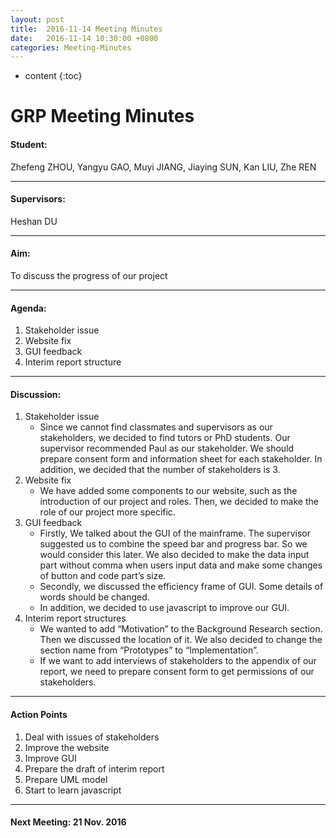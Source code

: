 ```yaml
---
layout: post
title:  2016-11-14 Meeting Minutes
date:   2016-11-14 10:30:00 +0800
categories: Meeting-Minutes
---
```


* content
{:toc}


# GRP Meeting Minutes


#### Student: 

Zhefeng ZHOU, Yangyu GAO, Muyi JIANG, Jiaying SUN, Kan LIU, Zhe REN

---

#### Supervisors: 

Heshan DU

---

#### Aim: 

To discuss the progress of our project

---

#### Agenda: 

1. Stakeholder issue
2. Website fix
3. GUI feedback
4. Interim report structure

---

#### Discussion:

1. Stakeholder issue
	* Since we cannot find classmates and supervisors as our stakeholders, we decided to find tutors or PhD students. Our supervisor recommended Paul as our stakeholder. We should prepare consent form and information sheet for each stakeholder. In addition, we decided that the number of stakeholders is 3.
2. Website fix
	* We have added some components to our website, such as the introduction of our project and roles. Then, we decided to make the role of our project more specific.
3. GUI feedback
	* Firstly, We talked about the GUI of the mainframe. The supervisor suggested us to combine the speed bar and progress bar. So we would consider this later. We also decided to make the data input part without comma when users input data and make some changes of button and code part’s size. 
	* Secondly, we discussed the efficiency frame of GUI. Some details of words should be changed. 
	* In addition, we decided to use javascript to improve our GUI.
4. Interim report structures
	* We wanted to add “Motivation” to the Background Research section. Then we discussed the location of it. We also decided to change the section name from “Prototypes” to “Implementation”. 
	* If we want to add interviews of stakeholders to the appendix of our report, we need to prepare consent form to get permissions of our stakeholders. 

---

#### Action Points

1. Deal with issues of stakeholders
2. Improve the website
3. Improve GUI
4. Prepare the draft of interim report
5. Prepare UML model
6. Start to learn javascript
	
---
	 
#### Next Meeting: 21 Nov. 2016   

